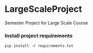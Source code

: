 # LargeScaleProject
Semester Project for Large Scale Course

### Install project requirements

`pip install -r requirements.txt`